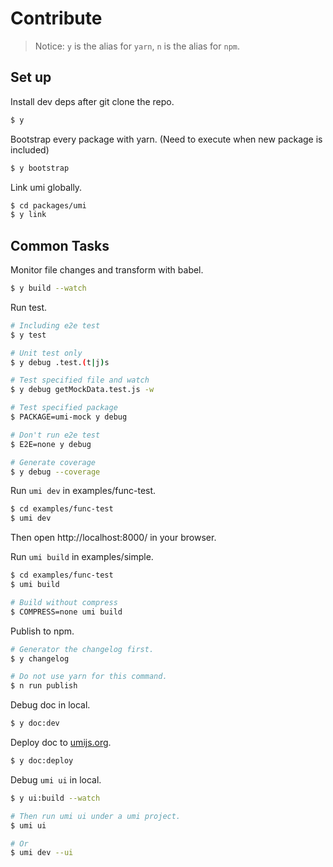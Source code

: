 # Contribute

> Notice: `y` is the alias for `yarn`, `n` is the alias for `npm`.

## Set up

Install dev deps after git clone the repo.

```bash
$ y
```

Bootstrap every package with yarn. (Need to execute when new package is included)

```bash
$ y bootstrap
```

Link umi globally.

```bash
$ cd packages/umi
$ y link
```

## Common Tasks

Monitor file changes and transform with babel.

```bash
$ y build --watch
```

Run test.

```bash
# Including e2e test
$ y test

# Unit test only
$ y debug .test.(t|j)s

# Test specified file and watch
$ y debug getMockData.test.js -w

# Test specified package
$ PACKAGE=umi-mock y debug

# Don't run e2e test
$ E2E=none y debug

# Generate coverage
$ y debug --coverage
```

Run `umi dev` in examples/func-test.

```bash
$ cd examples/func-test
$ umi dev
```

Then open http://localhost:8000/ in your browser.

Run `umi build` in examples/simple.

```bash
$ cd examples/func-test
$ umi build

# Build without compress
$ COMPRESS=none umi build
```

Publish to npm.

```bash
# Generator the changelog first.
$ y changelog

# Do not use yarn for this command.
$ n run publish
```

Debug doc in local.

```bash
$ y doc:dev
```

Deploy doc to [umijs.org](https://umijs.org/).

```bash
$ y doc:deploy
```

Debug `umi ui` in local.

```bash
$ y ui:build --watch

# Then run umi ui under a umi project.
$ umi ui

# Or
$ umi dev --ui
```
